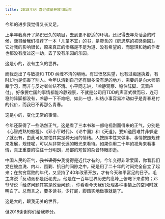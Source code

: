 ```yaml
---
title: 2018年纪 喜迎改革开放40周年
---
```


今年的进步我觉得又长又足。

上半年我离开了熟识已久的项目，去到更不舒适的环境。还记得去年茶话会的时候，潇哥给我们推荐了一本「儿童不宜」的书，是奕含的《房思琪的初戀樂園》。它对我的影响很长，原来真正的惨痛是不足为道、没有希望的，而思琪和她的作者也都没有度过这一劫，去了没有乐园的乐园。

这是小的，没有主义的世界。

而我走出了与敏捷和 TDD 纠缠不清的境地。有过愤怒失望，也有过痴迷执着，有时却也是伤害了别人。今年认清到自己还有很多没有足的地方，需要的是向大师前辈学习，而非与反对者纠结不清。小平同志讲，「冷静观察、稳住阵脚、沉着应付」。好像要亡国的事情都能冷静观察，不就是公司用TDD的声音式微而已，连可稳的阵脚都没有，冷静一下不难吧。如此一想，纠结小事容易冲动似乎是青春易付的代价，而我已不再那么青春。

这是小的，变化无常的事情。

今年还获得了一些浩然正气。这是看了三本书和一部电视剧而得来的正气，分别是《心智成熟的旅程》、《邓小平时代》、《论中国》和《天道》。要知道困难并非躲避了就没有，由此可见害怕其实是种无用的情绪。人按照本性来做事，事情按照规律来发展，规律呢，可以从非常长远的眼光来看待。如果你用二十年的视角来看事情，真正重要的往往十分明朗，局部的短暂的杂音转眼即逝。

中国人民的正气，~~我书读得少~~我觉得是近代才有的。今年变得非常爱国，你看我们党在被血洗、内斗、围剿、抗日的间隙之中，硬是用了二十年的时间完全自立了起来；在贫穷腐败的年代，又坚持了40年改革开放，才有今天和平富足的日子。毛主席说「反动派都是纸老虎」，他是在一百年世界历史的高峰上俯瞰下来讲的；邓爷爷说「经济问题其实是政治问题」，你看看今天我们处理各种事情上的空间时就明白了。总而言之，要多读书，少打屁，脚踏实地做事就是了。

这是大的，跟我无关的世界。

但2018谢谢你们给我养分。
